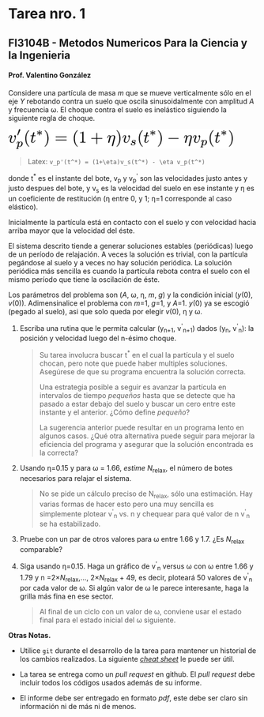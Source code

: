 # Tarea nro. 1
## FI3104B - Metodos Numericos Para la Ciencia y la Ingenieria
#### Prof. Valentino González

Considere una partícula de masa _m_ que se mueve verticalmente sólo en
el eje _Y_ rebotando contra un suelo que oscila sinusoidalmente con
amplitud _A_ y frecuencia &omega;. El choque contra el suelo es inelástico
siguiendo la siguiente regla de choque.

<img src='eqs/rebote.png' alt='rebote inelastico' height='40'>

> Latex:
    `v_p'(t^*) = (1+\eta)v_s(t^*) - \eta v_p(t^*)`

donde t<sup>\*</sup> es el instante del bote, v<sub>p</sub> y
v<sub>p</sub><sup>'</sup> son las velocidades justo antes y justo
despues del bote, y v<sub>s</sub> es la velocidad del suelo en ese
instante y &eta; es un coeficiente de restitución (&eta; entre 0, y
1; &eta;=1 corresponde al caso elástico).

Inicialmente la partícula está en contacto con el suelo y con velocidad
hacia arriba mayor que la velocidad del éste.

El sistema descrito tiende a generar soluciones estables (periódicas)
luego de un período de relajación. A veces la solución es trivial, con
la partícula pegándose al suelo y a veces no hay solución periódica.  La
solución periódica más sencilla es cuando la partícula rebota contra el
suelo con el mismo período que tiene la oscilación de éste.

Los parámetros del problema son (_A_, &omega;, &eta;, _m_, _g_) y la
condición inicial (_y_(0), _v_(0)). Adimensinalice el problema con
_m_=1, _g_=1, y _A_=1. _y_(0) ya se escogió (pegado al suelo), asi que
solo queda por elegir _v_(0), &eta; y &omega;.

1. Escriba una rutina que le permita calcular (y<sub>n+1</sub>,
   v<sup>'</sup><sub>n+1</sub>) dados (y<sub>n</sub>,
   v<sup>'</sup><sub>n</sub>): la posición y velocidad luego del n-ésimo
   choque.

   > Su tarea involucra buscar t<sup>\*</sup> en el cual la partícula y el
   > suelo chocan, pero note que puede haber multiples soluciones. Asegúrese de
   > que su programa encuentra la solución correcta.
   >
   > Una estrategia posible a seguir es avanzar la partícula en intervalos de
   > tiempo _pequeños_ hasta que se detecte que ha pasado a estar debajo del
   > suelo y buscar un cero entre este instante y el anterior. ¿Cómo define
   > _pequeño_?
   > 
   > La sugerencia anterior puede resultar en un programa lento en algunos
   > casos. ¿Qué otra alternativa puede seguir para mejorar la eficiencia del
   > programa y asegurar que la solución encontrada es la correcta?

1. Usando &eta;=0.15 y para &omega; = 1.66, _estime_ _N_<sub>relax</sub>, el
   número de botes necesarios para relajar el sistema.

   > No se pide un cálculo preciso de N<sub>relax</sub>, sólo una estimación.
   > Hay varias formas de hacer esto pero una muy sencilla es simplemente
   > plotear v<sup>'</sup><sub>n</sub> vs. n y chequear para qué valor de n
   > v<sup>'</sup><sub>n</sub> se ha estabilizado.

1. Pruebe con un par de otros valores para &omega; entre 1.66 y 1.7. ¿Es
   _N_<sub>relax</sub> comparable?

1. Siga usando &eta;=0.15. Haga un gráfico de v<sup>'</sup><sub>n</sub> versus
   &omega; con &omega; entre 1.66 y 1.79 y n =2&times;_N_<sub>relax</sub>,...,
   2&times;_N_<sub>relax</sub> + 49, es decir, ploteará 50 valores de
   v<sup>'</sup><sub>n</sub> por cada valor de &omega;. Si algún valor de
   &omega; le parece interesante, haga la grilla más fina en ese sector.

   > Al final de un ciclo con un valor de &omega;, conviene usar el estado
   > final para el estado inicial del &omega; siguiente.

__Otras Notas.__

- Utilice `git` durante el desarrollo de la tarea para mantener un historial de
  los cambios realizados. La siguiente [*cheat
  sheet*](https://education.github.com/git-cheat-sheet-education.pdf) le puede
  ser útil.

- La tarea se entrega como un *pull request* en github. El *pull request* debe
  incluir todos los códigos usados además de su informe.

- El informe debe ser entregado en formato *pdf*, este debe ser claro sin
  información ni de más ni de menos.

